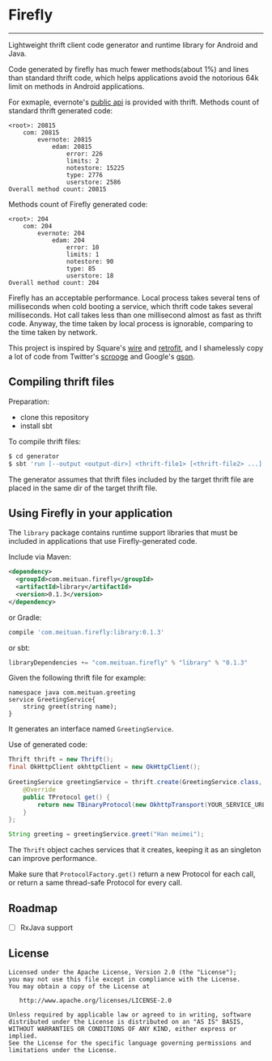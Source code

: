 # Firefly

------

Lightweight thrift client code generator and runtime library for Android and Java.

Code generated by firefly has much fewer methods(about 1%) and lines than standard thrift code, which helps applications avoid the notorious 64k limit on methods in Android applications.

For exmaple, evernote's [public api](https://github.com/evernote/evernote-thrift) is provided with thrift. Methods count of standard thrift generated code:

```
<root>: 20815
    com: 20815
        evernote: 20815
            edam: 20815
                error: 226
                limits: 2
                notestore: 15225
                type: 2776
                userstore: 2586
Overall method count: 20815
```

Methods count of Firefly generated code:

```
<root>: 204
    com: 204
        evernote: 204
            edam: 204
                error: 10
                limits: 1
                notestore: 90
                type: 85
                userstore: 18
Overall method count: 204
```

Firefly has an acceptable performance. Local process takes several tens of milliseconds when cold booting a service, which thrift code takes several milliseconds. Hot call takes less than one millisecond almost as fast as thrift code. Anyway, the time taken by local process is ignorable, comparing to the time taken by network.

This project is inspired by Square's [wire](https://github.com/square/wire) and [retrofit](https://github.com/square/retrofit), and I shamelessly copy a lot of code from Twitter's [scrooge](https://github.com/twitter/scrooge) and Google's [gson](https://github.com/google/gson).

## Compiling thrift files
Preparation:

* clone this repository
* install sbt
 
To compile thrift files:

```bash
$ cd generator
$ sbt 'run [--output <output-dir>] <thrift-file1> [<thrift-file2> ...]'
```

The generator assumes that thrift files included by the target thrift file are placed in the same dir of the target thrift file. 

## Using Firefly in your application
The `library` package contains runtime support libraries that must be included in applications that use Firefly-generated code.

Include via Maven:

```xml
<dependency>
  <groupId>com.meituan.firefly</groupId>
  <artifactId>library</artifactId>
  <version>0.1.3</version>
</dependency>
```

or Gradle:

```groovy
compile 'com.meituan.firefly:library:0.1.3'
```

or sbt:

```scala
libraryDependencies += "com.meituan.firefly" % "library" % "0.1.3"
```

Given the following thrift file for example:

```
namespace java com.meituan.greeting
service GreetingService{
    string greet(string name);
}
```

It generates an interface named `GreetingService`.

Use of generated code:

```Java
Thrift thrift = new Thrift();
final OkHttpClient okhttpClient = new OkHttpClient();
 
GreetingService greetingService = thrift.create(GreetingService.class, new SimpleProtocolFactory(){
    @Override
    public TProtocol get() {
        return new TBinaryProtocol(new OkhttpTransport(YOUR_SERVICE_URL, okhttpClient));
    }
};

String greeting = greetingService.greet("Han meimei");
```

The `Thrift` object caches services that it creates, keeping it as an singleton can improve performance.

Make sure that `ProtocolFactory.get()` return a new Protocol for each call, or return a same thread-safe Protocol for every call.

## Roadmap

- [ ] RxJava support 

## License

```
Licensed under the Apache License, Version 2.0 (the "License");
you may not use this file except in compliance with the License.
You may obtain a copy of the License at

   http://www.apache.org/licenses/LICENSE-2.0

Unless required by applicable law or agreed to in writing, software
distributed under the License is distributed on an "AS IS" BASIS,
WITHOUT WARRANTIES OR CONDITIONS OF ANY KIND, either express or implied.
See the License for the specific language governing permissions and
limitations under the License.
```


